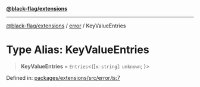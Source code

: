 [**@black-flag/extensions**](../../README.md)

***

[@black-flag/extensions](../../README.md) / [error](../README.md) / KeyValueEntries

# Type Alias: KeyValueEntries

> **KeyValueEntries** = `Entries`\<\{[`x`: `string`]: `unknown`; \}\>

Defined in: [packages/extensions/src/error.ts:7](https://github.com/Xunnamius/black-flag/blob/65863debdad33d702508c3459cced432c1437abf/packages/extensions/src/error.ts#L7)
